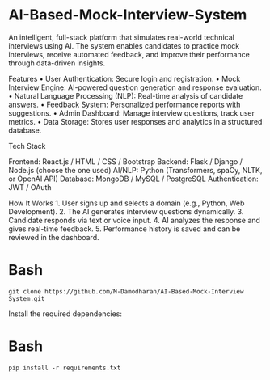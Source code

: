 # AI-Based-Mock-Interview-System

An intelligent, full-stack platform that simulates real-world technical interviews using AI. The system enables candidates to practice mock interviews, receive automated feedback, and improve their performance through data-driven insights.

Features
	•	User Authentication: Secure login and registration.
	•	Mock Interview Engine: AI-powered question generation and response evaluation.
	•	Natural Language Processing (NLP): Real-time analysis of candidate answers.
	•	Feedback System: Personalized performance reports with suggestions.
	•	Admin Dashboard: Manage interview questions, track user metrics.
	•	Data Storage: Stores user responses and analytics in a structured database.

Tech Stack

Frontend: React.js / HTML / CSS / Bootstrap
Backend: Flask / Django / Node.js (choose the one used)
AI/NLP: Python (Transformers, spaCy, NLTK, or OpenAI API)
Database: MongoDB / MySQL / PostgreSQL
Authentication: JWT / OAuth

How It Works
	1.	User signs up and selects a domain (e.g., Python, Web Development).
	2.	The AI generates interview questions dynamically.
	3.	Candidate responds via text or voice input.
	4.	AI analyzes the response and gives real-time feedback.
	5.	Performance history is saved and can be reviewed in the dashboard.

# Bash
    git clone https://github.com/M-Damodharan/AI-Based-Mock-Interview System.git
Install the required dependencies:

# Bash
    pip install -r requirements.txt
